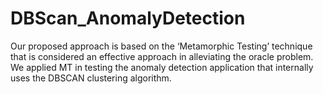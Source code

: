 # DBScan_AnomalyDetection

Our proposed approach is based on the ‘Metamorphic Testing’ technique that is considered an effective approach in alleviating the oracle problem. We applied MT in testing the anomaly detection application that internally uses the DBSCAN clustering algorithm.
